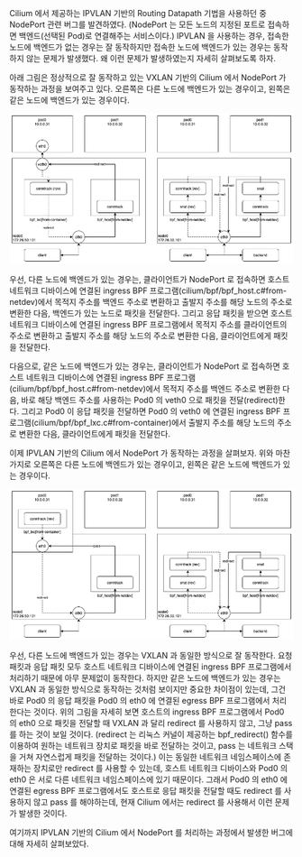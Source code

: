 Cilium 에서 제공하는 IPVLAN 기반의 Routing Datapath 기법을 사용하던 중 NodePort 관련 버그를 발견하였다. (NodePort 는 모든 노드의 지정된 포트로 접속하면 백엔드(선택된 Pod)로 연결해주는 서비스이다.) IPVLAN 을 사용하는 경우, 접속한 노드에 백엔드가 없는 경우는 잘 동작하지만 접속한 노드에 백엔드가 있는 경우는 동작하지 않는 문제가 발생했다. 왜 이런 문제가 발생하였는지 자세히 살펴보도록 하자.

아래 그림은 정상적으로 잘 동작하고 있는 VXLAN 기반의 Cilium 에서 NodePort 가 동작하는 과정을 보여주고 있다. 오른쪽은 다른 노드에 백엔드가 있는 경우이고, 왼쪽은 같은 노드에 백엔드가 있는 경우이다.

![cilium.nodeport.vxlan](./cilium-nodeport-vxlan.png)

우선, 다른 노드에 백엔드가 있는 경우는, 클라이언트가 NodePort 로 접속하면 호스트 네트워크 디바이스에 연결된 ingress BPF 프로그램(cilium/bpf/bpf_host.c#from-netdev)에서 목적지 주소를 백엔드 주소로 변환하고 출발지 주소를 해당 노드의 주소로 변환한 다음, 백엔드가 있는 노드로 패킷을 전달한다. 그리고 응답 패킷을 받으면 호스트 네트워크 디바이스에 연결된 ingress BPF 프로그램에서 목적지 주소를 클라이언트의 주소로 변환하고 출발지 주소를 해당 노드의 주소로 변환한 다음, 클라이언트에게 패킷을 전달한다.

다음으로, 같은 노드에 백엔드가 있는 경우는, 클라이언트가 NodePort 로 접속하면 호스트 네트워크 디바이스에 연결된 ingress BPF 프로그램(cilium/bpf/bpf_host.c#from-netdev)에서 목적지 주소를 백엔드 주소로 변환한 다음, 바로 해당 백엔드 주소를 사용하는 Pod0 의 veth0 으로 패킷을 전달(redirect)한다. 그리고 Pod0 이 응답 패킷을 전달하면 Pod0 의 veth0 에 연결된 ingress BPF 프로그램(cilium/bpf/bpf_lxc.c#from-container)에서 출발지 주소를 해당 노드의 주소로 변환한 다음, 클라이언트에게 패킷을 전달한다.

이제 IPVLAN 기반의 Cilium 에서 NodePort 가 동작하는 과정을 살펴보자. 위와 마찬가지로 오른쪽은 다른 노드에 백엔드가 있는 경우이고, 왼쪽은 같은 노드에 백엔드가 있는 경우이다.

![cilium.nodeport.ipvlan](./cilium-nodeport-ipvlan.png)

우선, 다른 노드에 백엔드가 있는 경우는 VXLAN 과 동일한 방식으로 잘 동작한다. 요청 패킷과 응답 패킷 모두 호스트 네트워크 디바이스에 연결된 ingress BPF 프로그램에서 처리하기 때문에 아무 문제없이 동작한다. 하지만 같은 노드에 백엔드가 있는 경우는 VXLAN 과 동일한 방식으로 동작하는 것처럼 보이지만 중요한 차이점이 있는데, 그건 바로 Pod0 의 응답 패킷을 Pod0 의 eth0 에 연결된 egress BPF 프로그램에서 처리한다는 것이다. 위의 그림을 자세히 보면 호스트의 ingress BPF 프로그램에서 Pod0 의 eth0 으로 패킷을 전달할 때 VXLAN 과 달리 redirect 를 사용하지 않고, 그냥 pass 를 하는 것이 보일 것이다. (redirect 는 리눅스 커널이 제공하는 bpf_redirect() 함수를 이용하여 원하는 네트워크 장치로 패킷을 바로 전달하는 것이고, pass 는 네트워크 스택을 거쳐 자연스럽게 패킷을 전달하는 것이다.) 이는 동일한 네트워크 네임스페이스에 존재하는 장치로만 redirect 를 사용할 수 있는데, 호스트 네트워크 디바이스와 Pod0 의 eth0 은 서로 다른 네트워크 네임스페이스에 있기 때문이다. 그래서 Pod0 의 eth0 에 연결된 egress BPF 프로그램에서도 호스트로 응답 패킷을 전달할 때도 redirect 를 사용하지 않고 pass 를 해야하는데, 현재 Cilium 에서는 redirect 를 사용해서 이런 문제가 발생한 것이다.

여기까지 IPVLAN 기반의 Cilium 에서 NodePort 를 처리하는 과정에서 발생한 버그에 대해 자세히 살펴보았다.
